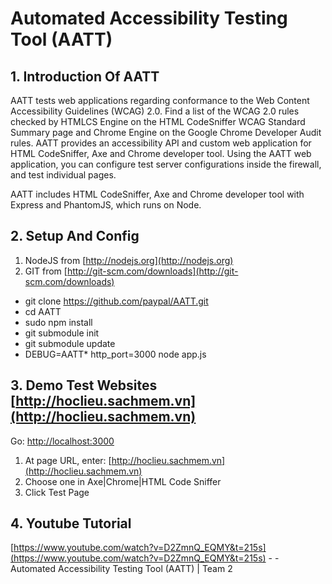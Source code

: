 # Automated Accessibility Testing Tool (AATT)

## 1. Introduction Of AATT

AATT tests web applications regarding conformance to the Web Content Accessibility Guidelines (WCAG) 2.0. Find a list of the WCAG 2.0 rules checked by HTMLCS Engine on the HTML CodeSniffer WCAG Standard Summary page and Chrome Engine on the Google Chrome Developer Audit rules. AATT provides an accessibility API and custom web application for HTML CodeSniffer, Axe and Chrome developer tool. Using the AATT web application, you can configure test server configurations inside the firewall, and test individual pages.

AATT includes HTML CodeSniffer, Axe and Chrome developer tool with Express and PhantomJS, which runs on Node.

## 2. Setup And Config

1. NodeJS from [http://nodejs.org](http://nodejs.org)
2. GIT from [http://git-scm.com/downloads](http://git-scm.com/downloads)

* git clone https://github.com/paypal/AATT.git
* cd AATT
* sudo npm install
* git submodule init
* git submodule update
* DEBUG=AATT* http_port=3000 node app.js

## 3. Demo Test Websites [http://hoclieu.sachmem.vn](http://hoclieu.sachmem.vn)

Go: [http://localhost:3000](http://localhost:3000)

1. At page URL, enter: [http://hoclieu.sachmem.vn](http://hoclieu.sachmem.vn)
2. Choose one in Axe|Chrome|HTML Code Sniffer
3. Click Test Page

## 4. Youtube Tutorial

[https://www.youtube.com/watch?v=D2ZmnQ_EQMY&t=215s](https://www.youtube.com/watch?v=D2ZmnQ_EQMY&t=215s) -  - Automated Accessibility Testing Tool (AATT) | Team 2
